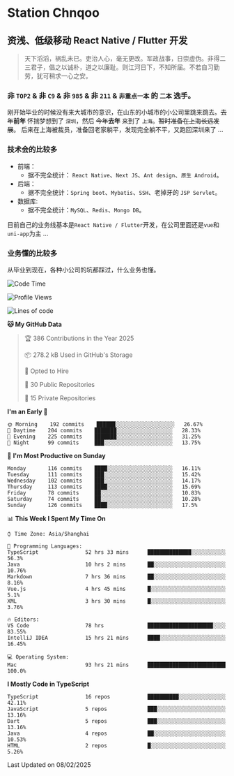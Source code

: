 # Station Chnqoo

## 资浅、低级移动 React Native / Flutter 开发

> 天下滔滔，祸乱未已。吏治人心，毫无更改。军政战事，日崇虚伪。非得二三君子，倡之以诚朴，道之以廉耻。则江河日下，不知所届。不若自习勤劳，犹可稍求一心之安。

### 非 `TOP2` & 非 `C9` & 非 `985` & 非 `211` & `非重点一本` 的 `二本` 选手。

刚开始毕业的时候没有来大城市的意识，在山东的小城市的小公司里跳来跳去。~~去年~~**前年** 怀揣梦想到了 `深圳`，然后 ~~今年~~**去年** 来到了 `上海`。~~暂时准备在上海长远发展~~。
后来在上海被裁员，准备回老家躺平，发现完全躺不平，又跑回深圳来了 ...

### 技术会的比较多

- 前端：
  - 据不完全统计： `React Native`、`Next JS`、`Ant design`、`原生 Android`。
- 后端：
  - 据不完全统计：`Spring boot`、`Mybatis`、`SSH`、老掉牙的 `JSP Servlet`。
- 数据库:
  - 据不完全统计：`MySQL`、`Redis`、`Mongo DB`。

目前自己的业务线基本是`React Native / Flutter`开发，在公司里面还是`vue`和`uni-app`为主 ...

### 业务懂的比较多

从毕业到现在，各种小公司的坑都踩过，什么业务也懂。

<!--START_SECTION:waka-->
![Code Time](http://img.shields.io/badge/Code%20Time-7%2C495%20hrs%208%20mins-blue)

![Profile Views](http://img.shields.io/badge/Profile%20Views-0-blue)

![Lines of code](https://img.shields.io/badge/From%20Hello%20World%20I%27ve%20Written-442%20Thousand%20lines%20of%20code-blue)

**🐱 My GitHub Data** 

> 🏆 386 Contributions in the Year 2025
 > 
> 📦 278.2 kB Used in GitHub's Storage 
 > 
> 💼 Opted to Hire
 > 
> 📜 30 Public Repositories 
 > 
> 🔑 15 Private Repositories  
 > 
**I'm an Early 🐤** 

```text
🌞 Morning    192 commits    ██████░░░░░░░░░░░░░░░░░░░   26.67% 
🌆 Daytime    204 commits    ███████░░░░░░░░░░░░░░░░░░   28.33% 
🌃 Evening    225 commits    ███████░░░░░░░░░░░░░░░░░░   31.25% 
🌙 Night      99 commits     ███░░░░░░░░░░░░░░░░░░░░░░   13.75%

```
📅 **I'm Most Productive on Sunday** 

```text
Monday       116 commits    ████░░░░░░░░░░░░░░░░░░░░░   16.11% 
Tuesday      111 commits    ███░░░░░░░░░░░░░░░░░░░░░░   15.42% 
Wednesday    102 commits    ███░░░░░░░░░░░░░░░░░░░░░░   14.17% 
Thursday     113 commits    ████░░░░░░░░░░░░░░░░░░░░░   15.69% 
Friday       78 commits     ██░░░░░░░░░░░░░░░░░░░░░░░   10.83% 
Saturday     74 commits     ██░░░░░░░░░░░░░░░░░░░░░░░   10.28% 
Sunday       126 commits    ████░░░░░░░░░░░░░░░░░░░░░   17.5%

```


📊 **This Week I Spent My Time On** 

```text
⌚︎ Time Zone: Asia/Shanghai

💬 Programming Languages: 
TypeScript               52 hrs 33 mins      ██████████████░░░░░░░░░░░   56.3% 
Java                     10 hrs 2 mins       ██░░░░░░░░░░░░░░░░░░░░░░░   10.76% 
Markdown                 7 hrs 36 mins       ██░░░░░░░░░░░░░░░░░░░░░░░   8.16% 
Vue.js                   4 hrs 45 mins       █░░░░░░░░░░░░░░░░░░░░░░░░   5.1% 
XML                      3 hrs 30 mins       █░░░░░░░░░░░░░░░░░░░░░░░░   3.76%

🔥 Editors: 
VS Code                  78 hrs              █████████████████████░░░░   83.55% 
IntelliJ IDEA            15 hrs 21 mins      ████░░░░░░░░░░░░░░░░░░░░░   16.45%

💻 Operating System: 
Mac                      93 hrs 21 mins      █████████████████████████   100.0%

```

**I Mostly Code in TypeScript** 

```text
TypeScript               16 repos            ██████████░░░░░░░░░░░░░░░   42.11% 
JavaScript               5 repos             ███░░░░░░░░░░░░░░░░░░░░░░   13.16% 
Dart                     5 repos             ███░░░░░░░░░░░░░░░░░░░░░░   13.16% 
Java                     4 repos             ██░░░░░░░░░░░░░░░░░░░░░░░   10.53% 
HTML                     2 repos             █░░░░░░░░░░░░░░░░░░░░░░░░   5.26%

```



 Last Updated on 08/02/2025
<!--END_SECTION:waka-->

<!---
ChenqiaoStation/ChenqiaoStation is a ✨ special ✨ repository because its `README.md` (this file) appears on your GitHub profile.
You can click the Preview link to take a look at your changes.
--->
